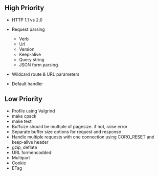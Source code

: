 ## High Priority
- HTTP 1.1 vs 2.0
  
- Request parsing
  * Verb
  * Url
  * Version
  * Keep-alive
  * Query string
  * JSON form parsing
- Wildcard route & URL parameters
- Default handler


## Low Priority
- Profile using Valgrind
- make cpack
- make test
- Buffsize should be multiple of pagesize. if not, raise error
- Separate buffer size options for request and response
- Handle multiple requests with one connection using CORO_RESET and keep-alive
  header
- gzip, deflate
- URL formencodded 
- Multipart
- Cookie
- ETag
